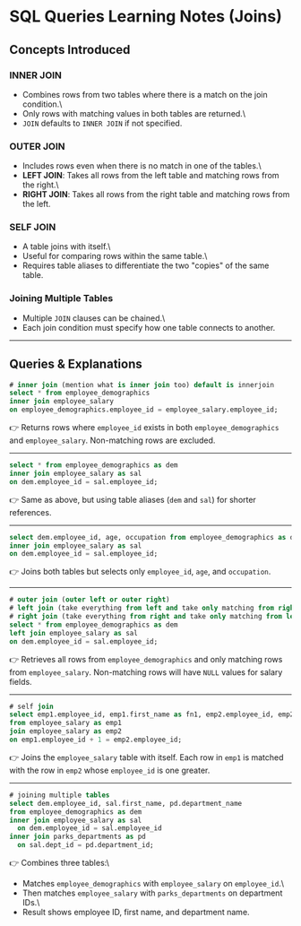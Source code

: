 # SQL Queries Learning Notes (Joins)

## Concepts Introduced

### INNER JOIN

-   Combines rows from two tables where there is a match on the join
    condition.\
-   Only rows with matching values in both tables are returned.\
-   `JOIN` defaults to `INNER JOIN` if not specified.

### OUTER JOIN

-   Includes rows even when there is no match in one of the tables.\
-   **LEFT JOIN**: Takes all rows from the left table and matching rows
    from the right.\
-   **RIGHT JOIN**: Takes all rows from the right table and matching
    rows from the left.

### SELF JOIN

-   A table joins with itself.\
-   Useful for comparing rows within the same table.\
-   Requires table aliases to differentiate the two "copies" of the same
    table.

### Joining Multiple Tables

-   Multiple `JOIN` clauses can be chained.\
-   Each join condition must specify how one table connects to another.

------------------------------------------------------------------------

## Queries & Explanations

``` sql
# inner join (mention what is inner join too) default is innerjoin
select * from employee_demographics
inner join employee_salary
on employee_demographics.employee_id = employee_salary.employee_id;
```

👉 Returns rows where `employee_id` exists in both
`employee_demographics` and `employee_salary`. Non-matching rows are
excluded.

------------------------------------------------------------------------

``` sql
select * from employee_demographics as dem
inner join employee_salary as sal
on dem.employee_id = sal.employee_id;
```

👉 Same as above, but using table aliases (`dem` and `sal`) for shorter
references.

------------------------------------------------------------------------

``` sql
select dem.employee_id, age, occupation from employee_demographics as dem
inner join employee_salary as sal
on dem.employee_id = sal.employee_id;
```

👉 Joins both tables but selects only `employee_id`, `age`, and
`occupation`.

------------------------------------------------------------------------

``` sql
# outer join (outer left or outer right)
# left join (take everything from left and take only matching from right)
# right join (take everything from right and take only matching from left)
select * from employee_demographics as dem
left join employee_salary as sal
on dem.employee_id = sal.employee_id;
```

👉 Retrieves all rows from `employee_demographics` and only matching
rows from `employee_salary`. Non-matching rows will have `NULL` values
for salary fields.

------------------------------------------------------------------------

``` sql
# self join
select emp1.employee_id, emp1.first_name as fn1, emp2.employee_id, emp2.first_name as fn2
from employee_salary as emp1
join employee_salary as emp2
on emp1.employee_id + 1 = emp2.employee_id;
```

👉 Joins the `employee_salary` table with itself. Each row in `emp1` is
matched with the row in `emp2` whose `employee_id` is one greater.

------------------------------------------------------------------------

``` sql
# joining multiple tables
select dem.employee_id, sal.first_name, pd.department_name 
from employee_demographics as dem
inner join employee_salary as sal
  on dem.employee_id = sal.employee_id 
inner join parks_departments as pd
  on sal.dept_id = pd.department_id;
```

👉 Combines three tables:\
- Matches `employee_demographics` with `employee_salary` on
`employee_id`.\
- Then matches `employee_salary` with `parks_departments` on department
IDs.\
- Result shows employee ID, first name, and department name.
